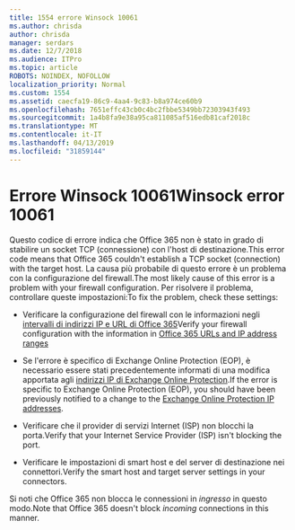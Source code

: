 ```yaml
---
title: 1554 errore Winsock 10061
ms.author: chrisda
author: chrisda
manager: serdars
ms.date: 12/7/2018
ms.audience: ITPro
ms.topic: article
ROBOTS: NOINDEX, NOFOLLOW
localization_priority: Normal
ms.custom: 1554
ms.assetid: caecfa19-86c9-4aa4-9c83-b8a974ce60b9
ms.openlocfilehash: 7651effc43cb0c4bc2fbbe5349bb72303943f493
ms.sourcegitcommit: 1a4b8fa9e38a95ca811085af516edb81caf2018c
ms.translationtype: MT
ms.contentlocale: it-IT
ms.lasthandoff: 04/13/2019
ms.locfileid: "31859144"
---
```

# <a name="winsock-error-10061"></a><span data-ttu-id="ccf94-102">Errore Winsock 10061</span><span class="sxs-lookup"><span data-stu-id="ccf94-102">Winsock error 10061</span></span>

<span data-ttu-id="ccf94-103">Questo codice di errore indica che Office 365 non è stato in grado di stabilire un socket TCP (connessione) con l'host di destinazione.</span><span class="sxs-lookup"><span data-stu-id="ccf94-103">This error code means that Office 365 couldn't establish a TCP socket (connection) with the target host.</span></span> <span data-ttu-id="ccf94-104">La causa più probabile di questo errore è un problema con la configurazione del firewall.</span><span class="sxs-lookup"><span data-stu-id="ccf94-104">The most likely cause of this error is a problem with your firewall configuration.</span></span> <span data-ttu-id="ccf94-105">Per risolvere il problema, controllare queste impostazioni:</span><span class="sxs-lookup"><span data-stu-id="ccf94-105">To fix the problem, check these settings:</span></span>

- <span data-ttu-id="ccf94-106">Verificare la configurazione del firewall con le informazioni negli [intervalli di indirizzi IP e URL di Office 365](https://docs.microsoft.com/office365/enterprise/urls-and-ip-address-ranges)</span><span class="sxs-lookup"><span data-stu-id="ccf94-106">Verify your firewall configuration with the information in [Office 365 URLs and IP address ranges](https://docs.microsoft.com/office365/enterprise/urls-and-ip-address-ranges)</span></span>

- <span data-ttu-id="ccf94-107">Se l'errore è specifico di Exchange Online Protection (EOP), è necessario essere stati precedentemente informati di una modifica apportata agli [indirizzi IP di Exchange Online Protection](https://docs.microsoft.com/office365/SecurityCompliance/eop/exchange-online-protection-ip-addresses).</span><span class="sxs-lookup"><span data-stu-id="ccf94-107">If the error is specific to Exchange Online Protection (EOP), you should have been previously notified to a change to the [Exchange Online Protection IP addresses](https://docs.microsoft.com/office365/SecurityCompliance/eop/exchange-online-protection-ip-addresses).</span></span>

- <span data-ttu-id="ccf94-108">Verificare che il provider di servizi Internet (ISP) non blocchi la porta.</span><span class="sxs-lookup"><span data-stu-id="ccf94-108">Verify that your Internet Service Provider (ISP) isn't blocking the port.</span></span>

- <span data-ttu-id="ccf94-109">Verificare le impostazioni di smart host e del server di destinazione nei connettori.</span><span class="sxs-lookup"><span data-stu-id="ccf94-109">Verify the smart host and target server settings in your connectors.</span></span>

<span data-ttu-id="ccf94-110">Si noti che Office 365 non blocca le connessioni in *ingresso* in questo modo.</span><span class="sxs-lookup"><span data-stu-id="ccf94-110">Note that Office 365 doesn't block *incoming* connections in this manner.</span></span>
